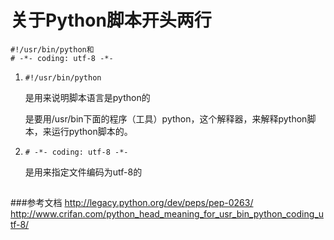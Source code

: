 # 关于Python脚本开头两行

	#!/usr/bin/python和
	# -*- coding: utf-8 -*-

1. `#!/usr/bin/python`

	是用来说明脚本语言是python的

	是要用/usr/bin下面的程序（工具）python，这个解释器，来解释python脚本，来运行python脚本的。

2. `# -*- coding: utf-8 -*-`

	是用来指定文件编码为utf-8的


##
###参考文档
http://legacy.python.org/dev/peps/pep-0263/
http://www.crifan.com/python_head_meaning_for_usr_bin_python_coding_utf-8/ 


